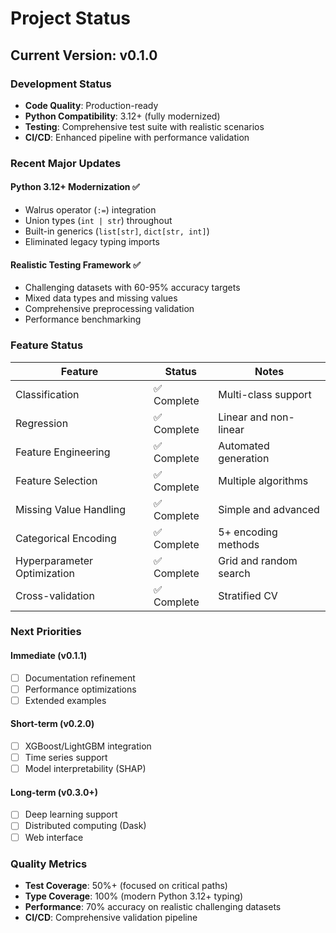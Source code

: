 # Project Status

## Current Version: v0.1.0

### Development Status

- **Code Quality**: Production-ready
- **Python Compatibility**: 3.12+ (fully modernized)
- **Testing**: Comprehensive test suite with realistic scenarios
- **CI/CD**: Enhanced pipeline with performance validation

### Recent Major Updates

#### Python 3.12+ Modernization ✅

- Walrus operator (`:=`) integration
- Union types (`int | str`) throughout
- Built-in generics (`list[str]`, `dict[str, int]`)
- Eliminated legacy typing imports

#### Realistic Testing Framework ✅

- Challenging datasets with 60-95% accuracy targets
- Mixed data types and missing values
- Comprehensive preprocessing validation
- Performance benchmarking

### Feature Status

| Feature | Status | Notes |
|---------|--------|-------|
| Classification | ✅ Complete | Multi-class support |
| Regression | ✅ Complete | Linear and non-linear |
| Feature Engineering | ✅ Complete | Automated generation |
| Feature Selection | ✅ Complete | Multiple algorithms |
| Missing Value Handling | ✅ Complete | Simple and advanced |
| Categorical Encoding | ✅ Complete | 5+ encoding methods |
| Hyperparameter Optimization | ✅ Complete | Grid and random search |
| Cross-validation | ✅ Complete | Stratified CV |

### Next Priorities

#### Immediate (v0.1.1)

- [ ] Documentation refinement
- [ ] Performance optimizations
- [ ] Extended examples

#### Short-term (v0.2.0)

- [ ] XGBoost/LightGBM integration
- [ ] Time series support
- [ ] Model interpretability (SHAP)

#### Long-term (v0.3.0+)

- [ ] Deep learning support
- [ ] Distributed computing (Dask)
- [ ] Web interface

### Quality Metrics

- **Test Coverage**: 50%+ (focused on critical paths)
- **Type Coverage**: 100% (modern Python 3.12+ typing)
- **Performance**: 70% accuracy on realistic challenging datasets
- **CI/CD**: Comprehensive validation pipeline

